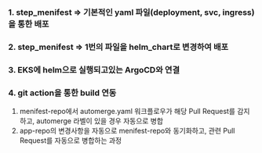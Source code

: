 ### 1. step_menifest => 기본적인 yaml 파일(deployment, svc, ingress) 을 통한 배포

### 2. step_menifest => 1번의 파일을 helm_chart로 변경하여 배포

### 3. EKS에 helm으로 실행되고있는 ArgoCD와 연결

### 4. git action을 통한 build 연동
  1. menifest-repo에서 automerge.yaml 워크플로우가 해당 Pull Request를 감지하고, automerge 라벨이 있을 경우 자동으로 병합
  2. app-repo의 변경사항을 자동으로 menifest-repo와 동기화하고, 관련 Pull Request를 자동으로 병합하는 과정

